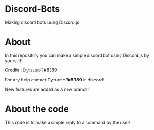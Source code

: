# Discord-Bots
Making discord bots using Discord.js

# About
In this repository you can make a simple discord bot using Discord.js by yourself!

Credits : 𝙳𝚢𝚗𝚊𝚖𝚘𝟽#8389 

For any help contact **𝙳𝚢𝚗𝚊𝚖𝚘𝟽#8389** in discord!

New features are added as a new branch!

# About the code

This code is to make a simple reply to a command by the user!
